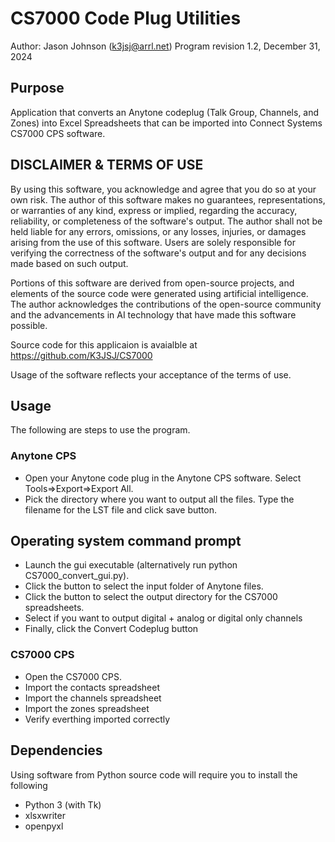 # CS7000 Code Plug Utilities

Author:  Jason Johnson (k3jsj@arrl.net)
Program revision 1.2, December 31, 2024

## Purpose
Application that converts an Anytone codeplug (Talk Group, Channels, and Zones) into Excel Spreadsheets that can be imported into Connect Systems CS7000 CPS software.

## DISCLAIMER & TERMS OF USE
By using this software, you acknowledge and agree that you do so at your own risk. The author of this software makes no guarantees, representations, or warranties of any kind, express or implied, regarding the accuracy, reliability, or completeness of the software's output. The author shall not be held liable for any errors, omissions, or any losses, injuries, or damages arising from the use of this software.  Users are solely responsible for verifying the correctness of the software's output and for any decisions made based on such output.

Portions of this software are derived from open-source projects, and elements of the source code were generated using artificial intelligence. The author acknowledges the contributions of the open-source community and the advancements in AI technology that have made this software possible.

Source code for this applicaion is avaialble at https://github.com/K3JSJ/CS7000

Usage of the software reflects your acceptance of the terms of use.

## Usage
The following are steps to use the program.

### Anytone CPS
- Open your Anytone code plug in the Anytone CPS software.  Select Tools=>Export=>Export All.
- Pick the directory where you want to output all the files.  Type the filename for the LST file and click save button.

## Operating system command prompt
- Launch the gui executable (alternatively run python CS7000_convert_gui.py).
- Click the button to select the input folder of Anytone files.
- Click the button to select the output directory for the CS7000 spreadsheets.
- Select if you want to output digital + analog or digital only channels
- Finally, click the Convert Codeplug button

### CS7000 CPS
- Open the CS7000 CPS.
- Import the contacts spreadsheet
- Import the channels spreadsheet
- Import the zones spreadsheet
- Verify everthing imported correctly

## Dependencies
Using software from Python source code will require you to install the following

- Python 3 (with Tk)
- xlsxwriter
- openpyxl
